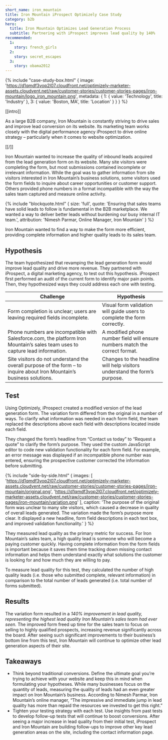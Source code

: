 ```yaml
---
short_name: iron_mountain
title: Iron Mountain iProspect Optimizely Case Study
category: b2b
hero:
  title: Iron Mountain Optimizes Lead Generation Process
  subtitle: Partnering with iProspect improves lead quality by 140%
recommended:
  1:
    story: french_girls
  2:
    story: secret_escapes
  3:
    story: obama2012
---
```

{% include "case-study-box.html"
    {
    image: 'https://d1qmdf3vop2l07.cloudfront.net/optimizely-marketer-assets.cloudvent.net/raw/customer-stories/customer-stories-pages/iron-mountain/logo_iron_mountain.png',
    metadata: {
      1: {
        value: 'Technology',
        title: 'Industry'
      },
      3: {
        value: 'Boston, MA',
        title: 'Location'
      }
    }
  }
%}

[[intro]]

As a large B2B company, Iron Mountain is constantly striving to drive sales and improve lead conversion on its website. Its marketing team works closely with the digital performance agency iProspect to drive online strategy – particularly when it comes to website optimization.

[[/]]

Iron Mountain wanted to increase the quality of inbound leads acquired from the lead generation form on its website. Many site visitors were completing the form, but most submissions contained incomplete or irrelevant information. While the goal was to gather information from site visitors interested in Iron Mountain’s business solutions, some visitors used the form fields to inquire about career opportunities or customer support. Others provided phone numbers in a format incompatible with the way the sales team captured and measure online activity.

{% include "blockquote.html"
  {
    size: 'full',
    quote: 'Ensuring that sales teams have solid leads to follow is fundamental in the B2B marketplace. We wanted a way to deliver better leads without burdening our busy internal IT team.',
    attribution: 'Nimesh Parmar, Online Manager, Iron Mountain'
  }
%}

Iron Mountain wanted to find a way to make the form more efficient, providing complete information and higher quality leads to its sales team.

## Hypothesis

The team hypothesized that revamping the lead generation form would improve lead quality and drive more revenue. They partnered with iProspect, a digital marketing agency, to test out this hypothesis. iProspect first performed an audit of the current form to identify major pain points. Then, they hypothesized ways they could address each one with testing.

Challenge  | Hypothesis
---------- | -------------
Form completion is unclear; users are leaving required fields incomplete. | Visual form validation will guide users to complete the form correctly.
Phone numbers are incompatible with Salesforce.com, the platform Iron Mountain’s sales team uses to capture lead information. | A modified phone number field will ensure numbers match the correct format.
Site visitors do not understand the overall purpose of the form – to inquire about Iron Mountain’s business solutions. | Changes to the headline will help visitors understand the form’s purpose.

## Test

Using Optimizely, iProspect created a modified version of the lead generation form. The variation form differed from the original in a number of ways. To clarify what information was needed in each form field, the team replaced the descriptions above each field with descriptions located inside each field.

They changed the form’s headline from “Contact us today” to “Request a quote” to clarify the form’s purpose. They used the custom JavaScript editor to code new validation functionality for each form field. For example, an error message was displayed if an incompatible phone number was entered, ensuring the prospective customer corrected the information before submitting.

{% include "side-by-side.html"
  {
    images: [
      'https://d1qmdf3vop2l07.cloudfront.net/optimizely-marketer-assets.cloudvent.net/raw/customer-stories/customer-stories-pages/iron-mountain/original.png',
      'https://d1qmdf3vop2l07.cloudfront.net/optimizely-marketer-assets.cloudvent.net/raw/customer-stories/customer-stories-pages/iron-mountain/variation.png'
    ],
    caption: 'The purpose of the original form was unclear to many site visitors, which caused a decrease in quality of overall leads generated. The variation made the form’s purpose more clear. It displayed a new headline, form field descriptions in each text box, and improved validation functionality.'
  }
%}

They measured lead quality as the primary metric for success. For Iron Mountain’s sales team, a high quality lead is someone who will become a paying customer quickly. Having complete information from the form fields is important because it saves them time tracking down missing contact information and helps them understand exactly what solutions the customer is looking for and how much they are willing to pay.

To measure lead quality for this test, they calculated the number of high quality leads (i.e. those who submitted complete, relevant information) in comparison to the total number of leads generated (i.e. total number of forms submitted).

## Results

The variation form resulted in a *140% improvement in lead quality, representing the highest lead quality Iron Mountain’s sales team had ever seen.* The improved form freed up time for the sales team to focus on selling to highly qualified prospects, increasing revenue significantly across the board. After seeing such significant improvements to their business’s bottom line from this test, Iron Mountain will continue to optimize other lead generation aspects of their site.

## Takeaways

* Think beyond traditional conversions. Define the ultimate goal you’re trying to achieve with your website and keep this in mind when formulating your hypotheses. While many businesses focus on the quantity of leads, measuring the quality of leads had an even greater impact on Iron Mountain’s business. According to Nimesh Parmar, Iron Mountain’s online manager, “The impressive and immediate jump in lead quality has more than repaid the resources we invested to get this right.”
* Tighten your testing strategy with each test. Use insights from past tests to develop follow-up tests that will continue to boost conversions. After seeing a major increase in lead quality from their initial test, iProspect and Iron Mountain are building follow-ups to improve other key lead generation areas on the site, including the contact information page.
